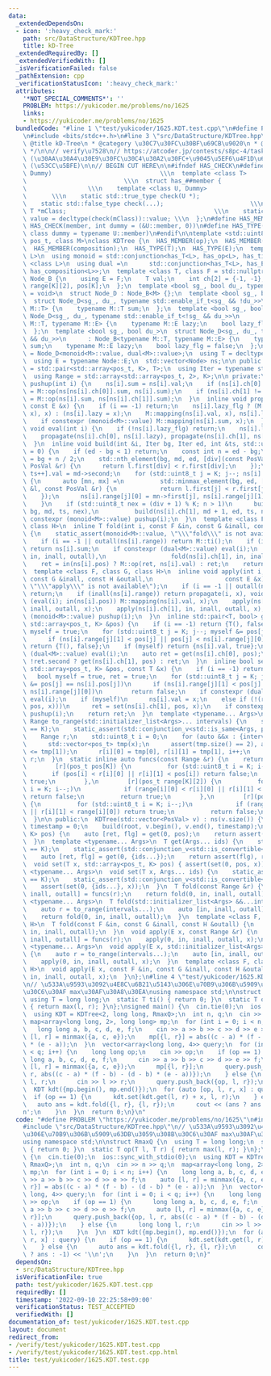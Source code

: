 ```yaml
---
data:
  _extendedDependsOn:
  - icon: ':heavy_check_mark:'
    path: src/DataStructure/KDTree.hpp
    title: kD-Tree
  _extendedRequiredBy: []
  _extendedVerifiedWith: []
  _isVerificationFailed: false
  _pathExtension: cpp
  _verificationStatusIcon: ':heavy_check_mark:'
  attributes:
    '*NOT_SPECIAL_COMMENTS*': ''
    PROBLEM: https://yukicoder.me/problems/no/1625
    links:
    - https://yukicoder.me/problems/no/1625
  bundledCode: "#line 1 \"test/yukicoder/1625.KDT.test.cpp\"\n#define PROBLEM \"https://yukicoder.me/problems/no/1625\"\
    \n#include <bits/stdc++.h>\n#line 3 \"src/DataStructure/KDTree.hpp\"\n/**\n *\
    \ @title kD-Tree\n * @category \u30C7\u30FC\u30BF\u69CB\u9020\n * @see https://trap.jp/post/1489/\n\
    \ */\n\n// verify\u7528\n// https://atcoder.jp/contests/s8pc-4/tasks/s8pc_4_g\
    \ (\u30AA\u30A4\u30E9\u30FC\u30C4\u30A2\u30FC+\u9045\u5EF6\u4F1D\u642C)\n// https://atcoder.jp/contests/past202004-open/tasks/past202004_n\
    \ (\u53CC\u5BFE)\n\n// BEGIN CUT HERE\n\n#ifndef HAS_CHECK\n#define HAS_CHECK(member,\
    \ Dummy)                              \\\n  template <class T>               \
    \                           \\\n  struct has_##member {                      \
    \                 \\\n    template <class U, Dummy>                          \
    \       \\\n    static std::true_type check(U *);                         \\\n\
    \    static std::false_type check(...);                        \\\n    static\
    \ T *mClass;                                         \\\n    static const bool\
    \ value = decltype(check(mClass))::value; \\\n  };\n#define HAS_MEMBER(member)\
    \ HAS_CHECK(member, int dummy = (&U::member, 0))\n#define HAS_TYPE(member) HAS_CHECK(member,\
    \ class dummy = typename U::member)\n#endif\n\ntemplate <std::uint8_t K, class\
    \ pos_t, class M>\nclass KDTree {\n  HAS_MEMBER(op);\n  HAS_MEMBER(ti);\n  HAS_MEMBER(mapping);\n\
    \  HAS_MEMBER(composition);\n  HAS_TYPE(T);\n  HAS_TYPE(E);\n  template <class\
    \ L>\n  using monoid = std::conjunction<has_T<L>, has_op<L>, has_ti<L>>;\n  template\
    \ <class L>\n  using dual =\n      std::conjunction<has_T<L>, has_E<L>, has_mapping<L>,\
    \ has_composition<L>>;\n  template <class T, class F = std::nullptr_t>\n  struct\
    \ Node_B {\n    using E = F;\n    T val;\n    int ch[2] = {-1, -1};\n    pos_t\
    \ range[K][2], pos[K];\n  };\n  template <bool sg_, bool du_, typename tEnable\
    \ = void>\n  struct Node_D : Node_B<M> {};\n  template <bool sg_, bool du_>\n\
    \  struct Node_D<sg_, du_, typename std::enable_if_t<sg_ && !du_>>\n      : Node_B<typename\
    \ M::T> {\n    typename M::T sum;\n  };\n  template <bool sg_, bool du_>\n  struct\
    \ Node_D<sg_, du_, typename std::enable_if_t<!sg_ && du_>>\n      : Node_B<typename\
    \ M::T, typename M::E> {\n    typename M::E lazy;\n    bool lazy_flg = false;\n\
    \  };\n  template <bool sg_, bool du_>\n  struct Node_D<sg_, du_, typename std::enable_if_t<sg_\
    \ && du_>>\n      : Node_B<typename M::T, typename M::E> {\n    typename M::T\
    \ sum;\n    typename M::E lazy;\n    bool lazy_flg = false;\n  };\n  using Node\
    \ = Node_D<monoid<M>::value, dual<M>::value>;\n  using T = decltype(Node::val);\n\
    \  using E = typename Node::E;\n  std::vector<Node> ns;\n\n public:\n  using PosVal\
    \ = std::pair<std::array<pos_t, K>, T>;\n  using Iter = typename std::vector<PosVal>::iterator;\n\
    \  using Range = std::array<std::array<pos_t, 2>, K>;\n\n private:\n  inline void\
    \ pushup(int i) {\n    ns[i].sum = ns[i].val;\n    if (ns[i].ch[0] != -1) ns[i].sum\
    \ = M::op(ns[ns[i].ch[0]].sum, ns[i].sum);\n    if (ns[i].ch[1] != -1) ns[i].sum\
    \ = M::op(ns[i].sum, ns[ns[i].ch[1]].sum);\n  }\n  inline void propagate(int i,\
    \ const E &x) {\n    if (i == -1) return;\n    ns[i].lazy_flg ? (M::composition(ns[i].lazy,\
    \ x), x) : (ns[i].lazy = x);\n    M::mapping(ns[i].val, x), ns[i].lazy_flg = true;\n\
    \    if constexpr (monoid<M>::value) M::mapping(ns[i].sum, x);\n  }\n  inline\
    \ void eval(int i) {\n    if (!ns[i].lazy_flg) return;\n    ns[i].lazy_flg = false;\n\
    \    propagate(ns[i].ch[0], ns[i].lazy), propagate(ns[i].ch[1], ns[i].lazy);\n\
    \  }\n  inline void build(int &i, Iter bg, Iter ed, int &ts, std::uint8_t div\
    \ = 0) {\n    if (ed - bg < 1) return;\n    const int n = ed - bg;\n    auto md\
    \ = bg + n / 2;\n    std::nth_element(bg, md, ed, [div](const PosVal &l, const\
    \ PosVal &r) {\n      return l.first[div] < r.first[div];\n    });\n    ns[i =\
    \ ts++].val = md->second;\n    for (std::uint8_t j = K; j--; ns[i].pos[j] = md->first[j])\
    \ {\n      auto [mn, mx] =\n          std::minmax_element(bg, ed, [j](const PosVal\
    \ &l, const PosVal &r) {\n            return l.first[j] < r.first[j];\n      \
    \    });\n      ns[i].range[j][0] = mn->first[j], ns[i].range[j][1] = mx->first[j];\n\
    \    }\n    if (std::uint8_t nex = (div + 1) % K; n > 1)\n      build(ns[i].ch[0],\
    \ bg, md, ts, nex),\n          build(ns[i].ch[1], md + 1, ed, ts, nex);\n    if\
    \ constexpr (monoid<M>::value) pushup(i);\n  }\n  template <class F, class G,\
    \ class H>\n  inline T fold(int i, const F &in, const G &inall, const H &outall)\
    \ {\n    static_assert(monoid<M>::value, \"\\\"fold\\\" is not available\");\n\
    \    if (i == -1 || outall(ns[i].range)) return M::ti();\n    if (inall(ns[i].range))\
    \ return ns[i].sum;\n    if constexpr (dual<M>::value) eval(i);\n    T ret = M::op(fold(ns[i].ch[0],\
    \ in, inall, outall),\n                  fold(ns[i].ch[1], in, inall, outall));\n\
    \    ret = in(ns[i].pos) ? M::op(ret, ns[i].val) : ret;\n    return ret;\n  }\n\
    \  template <class F, class G, class H>\n  inline void apply(int i, const F &in,\
    \ const G &inall, const H &outall,\n                    const E &x) {\n    static_assert(dual<M>::value,\
    \ \"\\\"apply\\\" is not available\");\n    if (i == -1 || outall(ns[i].range))\
    \ return;\n    if (inall(ns[i].range)) return propagate(i, x), void();\n    if\
    \ (eval(i); in(ns[i].pos)) M::mapping(ns[i].val, x);\n    apply(ns[i].ch[0], in,\
    \ inall, outall, x);\n    apply(ns[i].ch[1], in, inall, outall, x);\n    if constexpr\
    \ (monoid<M>::value) pushup(i);\n  }\n  inline std::pair<T, bool> get(int i, const\
    \ std::array<pos_t, K> &pos) {\n    if (i == -1) return {T(), false};\n    bool\
    \ myself = true;\n    for (std::uint8_t j = K; j--; myself &= pos[j] == ns[i].pos[j])\n\
    \      if (ns[i].range[j][1] < pos[j] || pos[j] < ns[i].range[j][0])\n       \
    \ return {T(), false};\n    if (myself) return {ns[i].val, true};\n    if constexpr\
    \ (dual<M>::value) eval(i);\n    auto ret = get(ns[i].ch[0], pos);\n    return\
    \ !ret.second ? get(ns[i].ch[1], pos) : ret;\n  }\n  inline bool set(int i, const\
    \ std::array<pos_t, K> &pos, const T &x) {\n    if (i == -1) return false;\n \
    \   bool myself = true, ret = true;\n    for (std::uint8_t j = K; j--; myself\
    \ &= pos[j] == ns[i].pos[j])\n      if (ns[i].range[j][1] < pos[j] || pos[j] <\
    \ ns[i].range[j][0])\n        return false;\n    if constexpr (dual<M>::value)\
    \ eval(i);\n    if (myself)\n      ns[i].val = x;\n    else if (!(ret = set(ns[i].ch[0],\
    \ pos, x)))\n      ret = set(ns[i].ch[1], pos, x);\n    if constexpr (monoid<M>::value)\
    \ pushup(i);\n    return ret;\n  }\n  template <typename... Args>\n  static inline\
    \ Range to_range(std::initializer_list<Args>... intervals) {\n    static_assert(sizeof...(intervals)\
    \ == K);\n    static_assert(std::conjunction_v<std::is_same<Args, pos_t>...>);\n\
    \    Range r;\n    std::uint8_t i = 0;\n    for (auto &&x : {intervals...}) {\n\
    \      std::vector<pos_t> tmp(x);\n      assert(tmp.size() == 2), assert(tmp[0]\
    \ <= tmp[1]);\n      r[i][0] = tmp[0], r[i][1] = tmp[1], i++;\n    }\n    return\
    \ r;\n  }\n  static inline auto funcs(const Range &r) {\n    return std::make_tuple(\n\
    \        [r](pos_t pos[K]) {\n          for (std::uint8_t i = K; i--;)\n     \
    \       if (pos[i] < r[i][0] || r[i][1] < pos[i]) return false;\n          return\
    \ true;\n        },\n        [r](pos_t range[K][2]) {\n          for (std::uint8_t\
    \ i = K; i--;)\n            if (range[i][0] < r[i][0] || r[i][1] < range[i][1])\
    \ return false;\n          return true;\n        },\n        [r](pos_t range[K][2])\
    \ {\n          for (std::uint8_t i = K; i--;)\n            if (range[i][1] < r[i][0]\
    \ || r[i][1] < range[i][0]) return true;\n          return false;\n        });\n\
    \  }\n\n public:\n  KDTree(std::vector<PosVal> v) : ns(v.size()) {\n    int root,\
    \ timestamp = 0;\n    build(root, v.begin(), v.end(), timestamp);\n  }\n  T get(std::array<pos_t,\
    \ K> pos) {\n    auto [ret, flg] = get(0, pos);\n    return assert(flg), ret;\n\
    \  }\n  template <typename... Args>\n  T get(Args... ids) {\n    static_assert(sizeof...(ids)\
    \ == K);\n    static_assert(std::conjunction_v<std::is_convertible<Args, pos_t>...>);\n\
    \    auto [ret, flg] = get(0, {ids...});\n    return assert(flg), ret;\n  }\n\
    \  void set(T x, std::array<pos_t, K> pos) { assert(set(0, pos, x)); }\n  template\
    \ <typename... Args>\n  void set(T x, Args... ids) {\n    static_assert(sizeof...(ids)\
    \ == K);\n    static_assert(std::conjunction_v<std::is_convertible<Args, pos_t>...>);\n\
    \    assert(set(0, {ids...}, x));\n  }\n  T fold(const Range &r) {\n    auto [in,\
    \ inall, outall] = funcs(r);\n    return fold(0, in, inall, outall);\n  }\n  template\
    \ <typename... Args>\n  T fold(std::initializer_list<Args> &&...intervals) {\n\
    \    auto r = to_range(intervals...);\n    auto [in, inall, outall] = funcs(r);\n\
    \    return fold(0, in, inall, outall);\n  }\n  template <class F, class G, class\
    \ H>\n  T fold(const F &in, const G &inall, const H &outall) {\n    return fold(0,\
    \ in, inall, outall);\n  }\n  void apply(E x, const Range &r) {\n    auto [in,\
    \ inall, outall] = funcs(r);\n    apply(0, in, inall, outall, x);\n  }\n  template\
    \ <typename... Args>\n  void apply(E x, std::initializer_list<Args> &&...intervals)\
    \ {\n    auto r = to_range(intervals...);\n    auto [in, inall, outall] = funcs(r);\n\
    \    apply(0, in, inall, outall, x);\n  }\n  template <class F, class G, class\
    \ H>\n  void apply(E x, const F &in, const G &inall, const H &outall) {\n    apply(0,\
    \ in, inall, outall, x);\n  }\n};\n#line 4 \"test/yukicoder/1625.KDT.test.cpp\"\
    \n// \u533A\u9593\u3092\u4E8C\u6B21\u5143\u306E\u70B9\u306B\u5909\u63DB\u3059\u308B\
    \u30C6\u30AF max\u30AF\u30A8\u30EA\nusing namespace std;\n\nstruct RmaxQ {\n \
    \ using T = long long;\n  static T ti() { return 0; }\n  static T op(T l, T r)\
    \ { return max(l, r); }\n};\nsigned main() {\n  cin.tie(0);\n  ios::sync_with_stdio(0);\n\
    \  using KDT = KDTree<2, long long, RmaxQ>;\n  int n, q;\n  cin >> n >> q;\n \
    \ map<array<long long, 2>, long long> mp;\n  for (int i = 0; i < n; i++) {\n \
    \   long long a, b, c, d, e, f;\n    cin >> a >> b >> c >> d >> e >> f;\n    auto\
    \ [l, r] = minmax({a, c, e});\n    mp[{l, r}] = abs((c - a) * (f - b) - (d - b)\
    \ * (e - a));\n  }\n  vector<array<long long, 4>> query;\n  for (int i = 0; i\
    \ < q; i++) {\n    long long op;\n    cin >> op;\n    if (op == 1) {\n      long\
    \ long a, b, c, d, e, f;\n      cin >> a >> b >> c >> d >> e >> f;\n      auto\
    \ [l, r] = minmax({a, c, e});\n      mp[{l, r}];\n      query.push_back({op, l,\
    \ r, abs((c - a) * (f - b) - (d - b) * (e - a))});\n    } else {\n      long long\
    \ l, r;\n      cin >> l >> r;\n      query.push_back({op, l, r});\n    }\n  }\n\
    \  KDT kdt({mp.begin(), mp.end()});\n  for (auto [op, l, r, x] : query) {\n  \
    \  if (op == 1) {\n      kdt.set(kdt.get(l, r) + x, l, r);\n    } else {\n   \
    \   auto ans = kdt.fold({l, r}, {l, r});\n      cout << (ans ? ans : -1) << '\\\
    n';\n    }\n  }\n  return 0;\n}\n"
  code: "#define PROBLEM \"https://yukicoder.me/problems/no/1625\"\n#include <bits/stdc++.h>\n\
    #include \"src/DataStructure/KDTree.hpp\"\n// \u533A\u9593\u3092\u4E8C\u6B21\u5143\
    \u306E\u70B9\u306B\u5909\u63DB\u3059\u308B\u30C6\u30AF max\u30AF\u30A8\u30EA\n\
    using namespace std;\n\nstruct RmaxQ {\n  using T = long long;\n  static T ti()\
    \ { return 0; }\n  static T op(T l, T r) { return max(l, r); }\n};\nsigned main()\
    \ {\n  cin.tie(0);\n  ios::sync_with_stdio(0);\n  using KDT = KDTree<2, long long,\
    \ RmaxQ>;\n  int n, q;\n  cin >> n >> q;\n  map<array<long long, 2>, long long>\
    \ mp;\n  for (int i = 0; i < n; i++) {\n    long long a, b, c, d, e, f;\n    cin\
    \ >> a >> b >> c >> d >> e >> f;\n    auto [l, r] = minmax({a, c, e});\n    mp[{l,\
    \ r}] = abs((c - a) * (f - b) - (d - b) * (e - a));\n  }\n  vector<array<long\
    \ long, 4>> query;\n  for (int i = 0; i < q; i++) {\n    long long op;\n    cin\
    \ >> op;\n    if (op == 1) {\n      long long a, b, c, d, e, f;\n      cin >>\
    \ a >> b >> c >> d >> e >> f;\n      auto [l, r] = minmax({a, c, e});\n      mp[{l,\
    \ r}];\n      query.push_back({op, l, r, abs((c - a) * (f - b) - (d - b) * (e\
    \ - a))});\n    } else {\n      long long l, r;\n      cin >> l >> r;\n      query.push_back({op,\
    \ l, r});\n    }\n  }\n  KDT kdt({mp.begin(), mp.end()});\n  for (auto [op, l,\
    \ r, x] : query) {\n    if (op == 1) {\n      kdt.set(kdt.get(l, r) + x, l, r);\n\
    \    } else {\n      auto ans = kdt.fold({l, r}, {l, r});\n      cout << (ans\
    \ ? ans : -1) << '\\n';\n    }\n  }\n  return 0;\n}"
  dependsOn:
  - src/DataStructure/KDTree.hpp
  isVerificationFile: true
  path: test/yukicoder/1625.KDT.test.cpp
  requiredBy: []
  timestamp: '2022-09-10 22:25:58+09:00'
  verificationStatus: TEST_ACCEPTED
  verifiedWith: []
documentation_of: test/yukicoder/1625.KDT.test.cpp
layout: document
redirect_from:
- /verify/test/yukicoder/1625.KDT.test.cpp
- /verify/test/yukicoder/1625.KDT.test.cpp.html
title: test/yukicoder/1625.KDT.test.cpp
---
```

